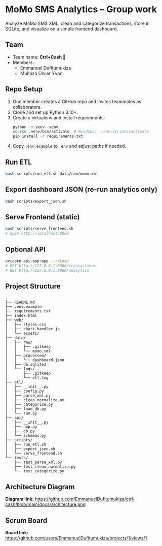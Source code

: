 # MoMo SMS Analytics – Group work

Analyze MoMo SMS XML, clean and categorize transactions, store in SQLite, and visualize on a simple frontend dashboard.

## Team  
- Team name: **Ctrl+Cash 💸**  
- Members:  
  - Emmanuel Dufitumukiza  
  - Muhoza Olvier Yvan

## Repo Setup
1. One member creates a GitHub repo and invites teammates as collaborators.
2. Clone and set up Python 3.10+.
3. Create a virtualenv and install requirements:
   ```bash
   python -m venv .venv
   source .venv/bin/activate  # Windows: .venv\Scripts\activate
   pip install -r requirements.txt
   ```
4. Copy `.env.example` to `.env` and adjust paths if needed.

## Run ETL
```bash
bash scripts/run_etl.sh data/raw/momo.xml
```

## Export dashboard JSON (re-run analytics only)
```bash
bash scripts/export_json.sh
```

## Serve Frontend (static)
```bash
bash scripts/serve_frontend.sh
# open http://localhost:8000
```

## Optional API
```bash
uvicorn api.app:app --reload
# GET http://127.0.0.1:8000/transactions
# GET http://127.0.0.1:8000/analytics
```

## Project Structure
```
.
├── README.md
├── .env.example
├── requirements.txt
├── index.html
├── web/
│   ├── styles.css
│   ├── chart_handler.js
│   └── assets/
├── data/
│   ├── raw/
│   │   ├── .gitkeep
│   │   └── momo.xml
│   ├── processed/
│   │   └── dashboard.json
│   ├── db.sqlite3
│   └── logs/
│       ├── .gitkeep
│       └── etl.log
├── etl/
│   ├── __init__.py
│   ├── config.py
│   ├── parse_xml.py
│   ├── clean_normalize.py
│   ├── categorize.py
│   ├── load_db.py
│   └── run.py
├── api/
│   ├── __init__.py
│   ├── app.py
│   ├── db.py
│   └── schemas.py
├── scripts/
│   ├── run_etl.sh
│   ├── export_json.sh
│   └── serve_frontend.sh
└── tests/
    ├── test_parse_xml.py
    ├── test_clean_normalize.py
    └── test_categorize.py
```

## Architecture Diagram
**Diagram link:** https://github.com/EmmanuelDufitumukiza/ctrl-cash/blob/main/docs/architecture.png

## Scrum Board
**Board link:** https://github.com/users/EmmanuelDufitumukiza/projects/1/views/1
